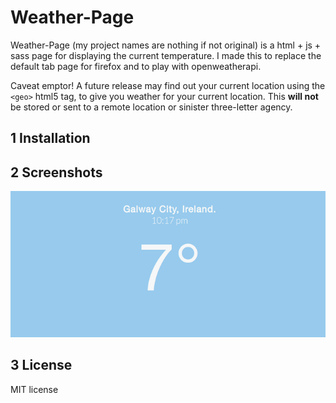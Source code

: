 Weather-Page
=======================================

Weather-Page (my project names are nothing if not original) is a html + js + sass page for displaying the 
current temperature. I made this to replace the default tab page for firefox and to play with
openweatherapi.

Caveat emptor! A future release may find out your current location 
using the ```<geo>``` html5 tag, to give you weather for your current location. This 
**will not** be stored or sent to a remote location or sinister three-letter agency.

## 1 Installation

## 2 Screenshots

<img src = "sample.png"></img>

## 3 License

MIT license
